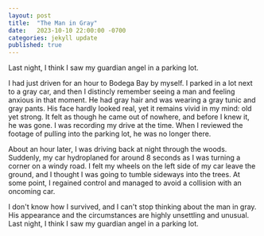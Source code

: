 ```yaml
---
layout: post
title:  "The Man in Gray"
date:   2023-10-10 22:00:00 -0700
categories: jekyll update
published: true
---
```

Last night, I think I saw my guardian angel in a parking lot.

I had just driven for an hour to Bodega Bay by myself. I parked in a lot next to a gray car, and then I distincly remember seeing a man and feeling anxious in that moment. He had gray hair and was wearing a gray tunic and gray pants. His face hardly looked real, yet it remains vivid in my mind: old yet strong. It felt as though he came out of nowhere, and before I knew it, he was gone. I was recording my drive at the time. When I reviewed the footage of pulling into the parking lot, he was no longer there.

About an hour later, I was driving back at night through the woods. Suddenly, my car hydroplaned for around 8 seconds as I was turning a corner on a windy road. I felt my wheels on the left side of my car leave the ground, and I thought I was going to tumble sideways into the trees. At some point, I regained control and managed to avoid a collision with an oncoming car.

I don't know how I survived, and I can't stop thinking about the man in gray. His appearance and the circumstances are highly unsettling and unusual. Last night, I think I saw my guardian angel in a parking lot.